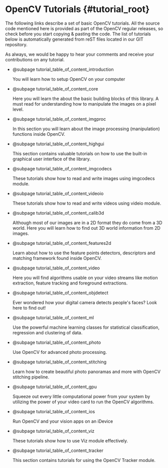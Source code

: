 OpenCV Tutorials {#tutorial_root}
================

The following links describe a set of basic OpenCV tutorials. All the source code mentioned here is
provided as part of the OpenCV regular releases, so check before you start copying & pasting the code.
The list of tutorials below is automatically generated from reST files located in our GIT
repository.

As always, we would be happy to hear your comments and receive your contributions on any tutorial.

-   @subpage tutorial_table_of_content_introduction

    You will learn how to setup OpenCV on your computer

-   @subpage tutorial_table_of_content_core

    Here you will learn
    the about the basic building blocks of this library. A must read for understanding how
    to manipulate the images on a pixel level.

-   @subpage tutorial_table_of_content_imgproc

    In this section
    you will learn about the image processing (manipulation) functions inside OpenCV.

-   @subpage tutorial_table_of_content_highgui

    This section contains valuable tutorials on how to use the
    built-in graphical user interface of the library.

-   @subpage tutorial_table_of_content_imgcodecs

    These tutorials show how to read and write images using imgcodecs module.

-   @subpage tutorial_table_of_content_videoio

    These tutorials show how to read and write videos using videio module.

-   @subpage tutorial_table_of_content_calib3d

    Although
    most of our images are in a 2D format they do come from a 3D world. Here you will learn how to find
    out 3D world information from 2D images.

-   @subpage tutorial_table_of_content_features2d

    Learn about how
    to use the feature points detectors, descriptors and matching framework found inside OpenCV.

-   @subpage tutorial_table_of_content_video

    Here you will find
    algorithms usable on your video streams like motion extraction, feature tracking and
    foreground extractions.

-   @subpage tutorial_table_of_content_objdetect

    Ever wondered
    how your digital camera detects people's faces? Look here to find out!

-   @subpage tutorial_table_of_content_ml

    Use the powerful
    machine learning classes for statistical classification, regression and clustering of data.

-   @subpage tutorial_table_of_content_photo

    Use OpenCV for
    advanced photo processing.

-   @subpage tutorial_table_of_content_stitching

    Learn how to create beautiful photo panoramas and more with OpenCV stitching pipeline.

-   @subpage tutorial_table_of_content_gpu

    Squeeze out every
    little computational power from your system by utilizing the power of your video card to run the
    OpenCV algorithms.

-   @subpage tutorial_table_of_content_ios

    Run OpenCV and your vision apps on an iDevice

-   @subpage tutorial_table_of_content_viz

    These tutorials show how to use Viz module effectively.

-   @subpage tutorial_table_of_content_tracker

    This section contains tutorials for using the OpenCV Tracker module.
